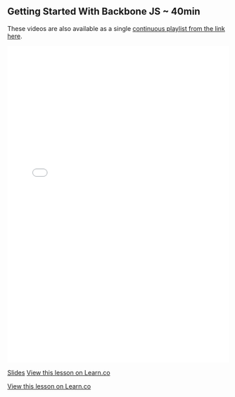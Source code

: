 

## Getting Started With Backbone JS ~ 40min

These videos are also available as a single [continuous playlist from the link here](https://www.youtube.com/watch?v=sHei05FCmgw&list=PLj148bJp5wiyKMxYka6m0pOfRzKzrQI5I).

<iframe width="100%" height="720" src="//www.youtube.com/embed/sHei05FCmgw?list=PLj148bJp5wiyKMxYka6m0pOfRzKzrQI5I" frameborder="0" allowfullscreen></iframe>

[Slides](https://drive.google.com/file/d/0ByDrHpWZB4J1eGdmVlo5TWZBemM/view?usp=sharing)
<a href='https://learn.co/lessons/fe-backbone-getting-started' data-visibility='hidden'>View this lesson on Learn.co</a>

<a href='https://learn.co/lessons/fe-backbone-getting-started' data-visibility='hidden'>View this lesson on Learn.co</a>
